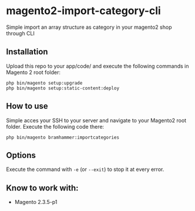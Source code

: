 # magento2-import-category-cli
Simple import an array structure as category in your magento2 shop through CLI

## Installation

Upload this repo to your app/code/ and execute the following commands in Magento 2 root folder:

```
php bin/magento setup:upgrade
php bin/magento setup:static-content:deploy
```

## How to use

Simple acces your SSH to your server and navigate to your Magento2 root folder.
Execute the following code there:

```
php bin/magento bramhammer:importcategories
```

## Options

Execute the command with `-e` (or `--exit`) to stop it at every error.

## Know to work with:

- Magento 2.3.5-p1
